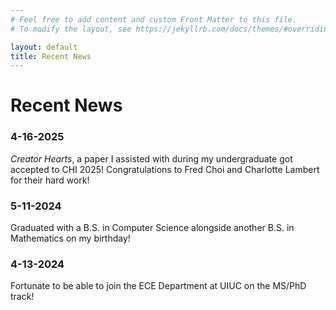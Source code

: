```yaml
---
# Feel free to add content and custom Front Matter to this file.
# To modify the layout, see https://jekyllrb.com/docs/themes/#overriding-theme-defaults

layout: default
title: Recent News
---
```


# Recent News

### 4-16-2025
*Creator Hearts*, a paper I assisted with during my undergraduate got accepted to CHI 2025! Congratulations to Fred Choi and Charlotte Lambert for their hard work!

### 5-11-2024
Graduated with a B.S. in Computer Science alongside another B.S. in Mathematics on my birthday!

### 4-13-2024
Fortunate to be able to join the ECE Department at UIUC on the MS/PhD track!
